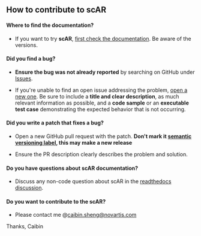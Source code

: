 ## How to contribute to scAR

#### **Where to find the documentation?**

* If you want to try **scAR**, [first check the documentation](https://scar-tutorials.readthedocs.io/en/latest/). Be aware of the versions.

#### **Did you find a bug?**

* **Ensure the bug was not already reported** by searching on GitHub under [Issues](https://github.com/Novartis/scAR/issues).

* If you're unable to find an open issue addressing the problem, [open a new one](https://github.com/Novartis/scAR/issues/new). Be sure to include a **title and clear description**, as much relevant information as possible, and a **code sample** or an **executable test case** demonstrating the expected behavior that is not occurring.

#### **Did you write a patch that fixes a bug?**

* Open a new GitHub pull request with the patch. **Don't mark it [semantic versioning label](https://github.com/Novartis/scAR/labels), this may make a new release**

* Ensure the PR description clearly describes the problem and solution.

#### **Do you have questions about scAR documentation?**

* Discuss any non-code question about scAR in the [readthedocs discussion](https://scar-tutorials.readthedocs.io/en/latest/Contacts.html#comments).

#### **Do you want to contribute to the scAR?**

* Please contact me @caibin.sheng@novartis.com

Thanks, Caibin
